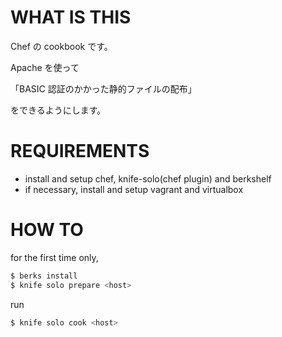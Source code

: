 # WHAT IS THIS

Chef の cookbook です。

Apache を使って

「BASIC 認証のかかった静的ファイルの配布」

をできるようにします。

# REQUIREMENTS

* install and setup chef, knife-solo(chef plugin) and berkshelf
* if necessary, install and setup vagrant and virtualbox

# HOW TO

for the first time only,

```sh
$ berks install
$ knife solo prepare <host>
```

run

```sh
$ knife solo cook <host>
```
